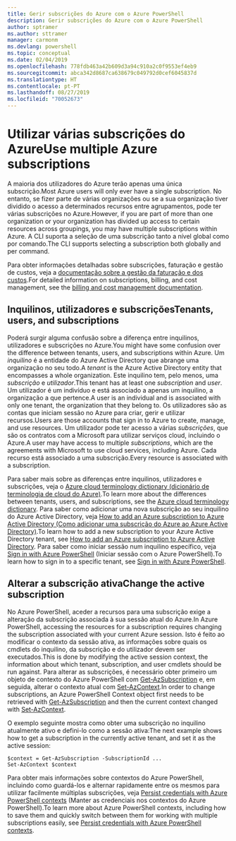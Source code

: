 ```yaml
---
title: Gerir subscrições do Azure com o Azure PowerShell
description: Gerir subscrições do Azure com o Azure PowerShell
author: sptramer
ms.author: sttramer
manager: carmonm
ms.devlang: powershell
ms.topic: conceptual
ms.date: 02/04/2019
ms.openlocfilehash: 778fdb463a42b609d3a94c910a2c0f9553ef4eb9
ms.sourcegitcommit: abca342d8687ca638679c049792d0cef6045837d
ms.translationtype: HT
ms.contentlocale: pt-PT
ms.lasthandoff: 08/27/2019
ms.locfileid: "70052673"
---
```

# <a name="use-multiple-azure-subscriptions"></a><span data-ttu-id="54d5c-103">Utilizar várias subscrições do Azure</span><span class="sxs-lookup"><span data-stu-id="54d5c-103">Use multiple Azure subscriptions</span></span>

<span data-ttu-id="54d5c-104">A maioria dos utilizadores do Azure terão apenas uma única subscrição.</span><span class="sxs-lookup"><span data-stu-id="54d5c-104">Most Azure users will only ever have a single subscription.</span></span> <span data-ttu-id="54d5c-105">No entanto, se fizer parte de várias organizações ou se a sua organização tiver dividido o acesso a determinados recursos entre agrupamentos, pode ter várias subscrições no Azure.</span><span class="sxs-lookup"><span data-stu-id="54d5c-105">However, if you are part of more than one organization or your organization has divided up access to certain resources across groupings, you may have multiple subscriptions within Azure.</span></span> <span data-ttu-id="54d5c-106">A CLI suporta a seleção de uma subscrição tanto a nível global como por comando.</span><span class="sxs-lookup"><span data-stu-id="54d5c-106">The CLI supports selecting a subscription both globally and per command.</span></span>

<span data-ttu-id="54d5c-107">Para obter informações detalhadas sobre subscrições, faturação e gestão de custos, veja a [documentação sobre a gestão da faturação e dos custos](/azure/billing/).</span><span class="sxs-lookup"><span data-stu-id="54d5c-107">For detailed information on subscriptions, billing, and cost management, see the [billing and cost management documentation](/azure/billing/).</span></span>

## <a name="tenants-users-and-subscriptions"></a><span data-ttu-id="54d5c-108">Inquilinos, utilizadores e subscrições</span><span class="sxs-lookup"><span data-stu-id="54d5c-108">Tenants, users, and subscriptions</span></span>

<span data-ttu-id="54d5c-109">Poderá surgir alguma confusão sobre a diferença entre inquilinos, utilizadores e subscrições no Azure.</span><span class="sxs-lookup"><span data-stu-id="54d5c-109">You might have some confusion over the difference between tenants, users, and subscriptions within Azure.</span></span> <span data-ttu-id="54d5c-110">Um _inquilino_ é a entidade do Azure Active Directory que abrange uma organização no seu todo.</span><span class="sxs-lookup"><span data-stu-id="54d5c-110">A _tenant_ is the Azure Active Directory entity that encompasses a whole organization.</span></span> <span data-ttu-id="54d5c-111">Este inquilino tem, pelo menos, uma _subscrição_ e _utilizador_.</span><span class="sxs-lookup"><span data-stu-id="54d5c-111">This tenant has at least one _subscription_ and _user_.</span></span> <span data-ttu-id="54d5c-112">Um utilizador é um indivíduo e está associado a apenas um inquilino, a organização a que pertence.</span><span class="sxs-lookup"><span data-stu-id="54d5c-112">A user is an individual and is associated with only one tenant, the organization that they belong to.</span></span> <span data-ttu-id="54d5c-113">Os utilizadores são as contas que iniciam sessão no Azure para criar, gerir e utilizar recursos.</span><span class="sxs-lookup"><span data-stu-id="54d5c-113">Users are those accounts that sign in to Azure to create, manage, and use resources.</span></span>
<span data-ttu-id="54d5c-114">Um utilizador pode ter acesso a várias _subscrições_, que são os contratos com a Microsoft para utilizar serviços cloud, incluindo o Azure.</span><span class="sxs-lookup"><span data-stu-id="54d5c-114">A user may have access to multiple _subscriptions_, which are the agreements with Microsoft to use cloud services, including Azure.</span></span> <span data-ttu-id="54d5c-115">Cada recurso está associado a uma subscrição.</span><span class="sxs-lookup"><span data-stu-id="54d5c-115">Every resource is associated with a subscription.</span></span>

<span data-ttu-id="54d5c-116">Para saber mais sobre as diferenças entre inquilinos, utilizadores e subscrições, veja o [Azure cloud terminology dictionary (dicionário de terminologia de cloud do Azure)](/azure/azure-glossary-cloud-terminology).</span><span class="sxs-lookup"><span data-stu-id="54d5c-116">To learn more about the differences between tenants, users, and subscriptions, see the [Azure cloud terminology dictionary](/azure/azure-glossary-cloud-terminology).</span></span>  <span data-ttu-id="54d5c-117">Para saber como adicionar uma nova subscrição ao seu inquilino do Azure Active Directory, veja [How to add an Azure subscription to Azure Active Directory (Como adicionar uma subscrição do Azure ao Azure Active Directory)](/azure/active-directory/active-directory-how-subscriptions-associated-directory).</span><span class="sxs-lookup"><span data-stu-id="54d5c-117">To learn how to add a new subscription to your Azure Active Directory tenant, see [How to add an Azure subscription to Azure Active Directory](/azure/active-directory/active-directory-how-subscriptions-associated-directory).</span></span>
<span data-ttu-id="54d5c-118">Para saber como iniciar sessão num inquilino específico, veja [Sign in with Azure PowerShell](/powershell/azure/authenticate-azureps) (Iniciar sessão com o Azure PowerShell).</span><span class="sxs-lookup"><span data-stu-id="54d5c-118">To learn how to sign in to a specific tenant, see [Sign in with Azure PowerShell](/powershell/azure/authenticate-azureps).</span></span>

## <a name="change-the-active-subscription"></a><span data-ttu-id="54d5c-119">Alterar a subscrição ativa</span><span class="sxs-lookup"><span data-stu-id="54d5c-119">Change the active subscription</span></span>

<span data-ttu-id="54d5c-120">No Azure PowerShell, aceder a recursos para uma subscrição exige a alteração da subscrição associada à sua sessão atual do Azure.</span><span class="sxs-lookup"><span data-stu-id="54d5c-120">In Azure PowerShell, accessing the resources for a subscription requires changing the subscription associated with your current Azure session.</span></span>
<span data-ttu-id="54d5c-121">Isto é feito ao modificar o contexto da sessão ativa, as informações sobre quais os cmdlets do inquilino, da subscrição e do utilizador devem ser executados.</span><span class="sxs-lookup"><span data-stu-id="54d5c-121">This is done by modifying the active session context, the information about which tenant, subscription, and user cmdlets should be run against.</span></span>
<span data-ttu-id="54d5c-122">Para alterar as subscrições, é necessário obter primeiro um objeto de contexto do Azure PowerShell com [Get-AzSubscription](/powershell/module/az.accounts/get-azsubscription) e, em seguida, alterar o contexto atual com [Set-AzContext](/powershell/module/az.accounts/set-azcontext).</span><span class="sxs-lookup"><span data-stu-id="54d5c-122">In order to change subscriptions, an Azure PowerShell Context object first needs to be retrieved with [Get-AzSubscription](/powershell/module/az.accounts/get-azsubscription) and then the current context changed with [Set-AzContext](/powershell/module/az.accounts/set-azcontext).</span></span>

<span data-ttu-id="54d5c-123">O exemplo seguinte mostra como obter uma subscrição no inquilino atualmente ativo e defini-lo como a sessão ativa:</span><span class="sxs-lookup"><span data-stu-id="54d5c-123">The next example shows how to get a subscription in the currently active tenant, and set it as the active session:</span></span>

```powershell-interactive
$context = Get-AzSubscription -SubscriptionId ...
Set-AzContext $context
```

<span data-ttu-id="54d5c-124">Para obter mais informações sobre contextos do Azure PowerShell, incluindo como guardá-los e alternar rapidamente entre os mesmos para utilizar facilmente múltiplas subscrições, veja [Persist credentials with Azure PowerShell contexts](context-persistence.md) (Manter as credenciais nos contextos do Azure PowerShell).</span><span class="sxs-lookup"><span data-stu-id="54d5c-124">To learn more about Azure PowerShell contexts, including how to save them and quickly switch between them for working with multiple subscriptions easily, see [Persist credentials with Azure PowerShell contexts](context-persistence.md).</span></span>
